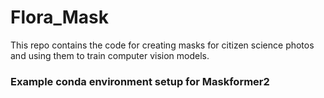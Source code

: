 # Flora_Mask
This repo contains the code for creating masks for citizen science photos and using them to train computer vision models.

### Example conda environment setup for Maskformer2
```bash

```
